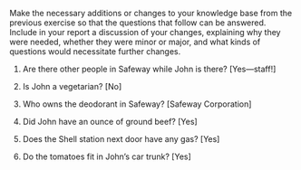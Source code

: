 

Make the necessary additions or changes to your knowledge base from the
previous exercise so that the questions that follow can be answered.
Include in your report a discussion of your changes, explaining why they
were needed, whether they were minor or major, and what kinds of
questions would necessitate further changes.<br>

1.  Are there other people in Safeway while John is there?
    [Yes—staff!]<br>

2.  Is John a vegetarian? [No]<br>

3.  Who owns the deodorant in Safeway? [Safeway Corporation]<br>

4.  Did John have an ounce of ground beef? [Yes]<br>

5.  Does the Shell station next door have any gas? [Yes]<br>

6.  Do the tomatoes fit in John’s car trunk? [Yes]<br>
